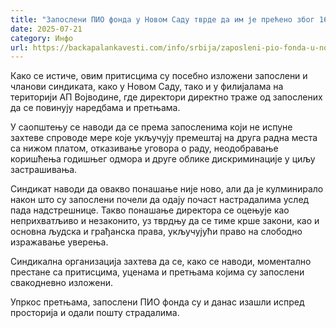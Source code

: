 ```yaml
---
title: "Запослени ПИО фонда у Новом Саду тврде да им је прећено због 16 минута тишине"
date: 2025-07-21
category: Инфо
url: https://backapalankavesti.com/info/srbija/zaposleni-pio-fonda-u-novom-sadu-tvrde-da-im-je-preceno-zbog-16-minuta-tisine/
---
```


Како се истиче, овим притисцима су посебно изложени запослени и чланови синдиката, како у Новом Саду, тако и у филијалама на територији АП Војводине, где директори директно траже од запослених да се повинују наредбама и претњама.

У саопштењу се наводи да се према запосленима који не испуне захтеве спроводе мере које укључују премештај на друга радна места са нижом платом, отказивање уговора о раду, неодобравање коришћења годишњег одмора и друге облике дискриминације у циљу застрашивања.

Синдикат наводи да овакво понашање није ново, али да је кулминирало након што су запослени почели да одају почаст настрадалима услед пада надстрешнице. Такво понашање директора се оцењује као неприхватљиво и незаконито, уз тврдњу да се тиме крше закони, као и основна људска и грађанска права, укључујући право на слободно изражавање уверења.

Синдикална организација захтева да се, како се наводи, моментално престане са притисцима, уценама и претњама којима су запослени свакодневно изложени.

Упркос претњама, запослени ПИО фонда су и данас изашли испред просторија и одали пошту страдалима.
